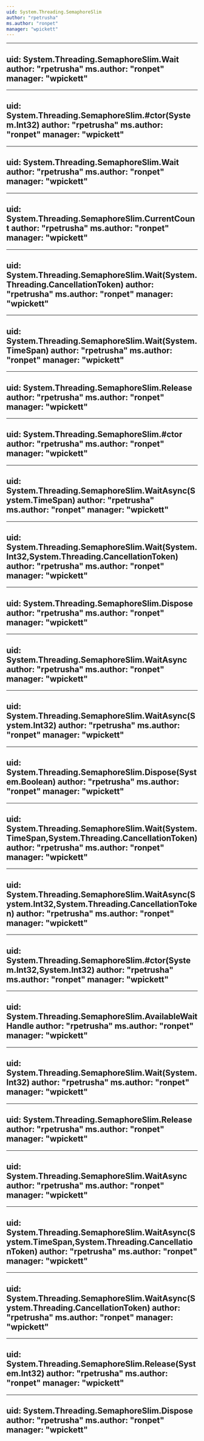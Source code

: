 ```yaml
---
uid: System.Threading.SemaphoreSlim
author: "rpetrusha"
ms.author: "ronpet"
manager: "wpickett"
---
```


---
uid: System.Threading.SemaphoreSlim.Wait
author: "rpetrusha"
ms.author: "ronpet"
manager: "wpickett"
---

---
uid: System.Threading.SemaphoreSlim.#ctor(System.Int32)
author: "rpetrusha"
ms.author: "ronpet"
manager: "wpickett"
---

---
uid: System.Threading.SemaphoreSlim.Wait
author: "rpetrusha"
ms.author: "ronpet"
manager: "wpickett"
---

---
uid: System.Threading.SemaphoreSlim.CurrentCount
author: "rpetrusha"
ms.author: "ronpet"
manager: "wpickett"
---

---
uid: System.Threading.SemaphoreSlim.Wait(System.Threading.CancellationToken)
author: "rpetrusha"
ms.author: "ronpet"
manager: "wpickett"
---

---
uid: System.Threading.SemaphoreSlim.Wait(System.TimeSpan)
author: "rpetrusha"
ms.author: "ronpet"
manager: "wpickett"
---

---
uid: System.Threading.SemaphoreSlim.Release
author: "rpetrusha"
ms.author: "ronpet"
manager: "wpickett"
---

---
uid: System.Threading.SemaphoreSlim.#ctor
author: "rpetrusha"
ms.author: "ronpet"
manager: "wpickett"
---

---
uid: System.Threading.SemaphoreSlim.WaitAsync(System.TimeSpan)
author: "rpetrusha"
ms.author: "ronpet"
manager: "wpickett"
---

---
uid: System.Threading.SemaphoreSlim.Wait(System.Int32,System.Threading.CancellationToken)
author: "rpetrusha"
ms.author: "ronpet"
manager: "wpickett"
---

---
uid: System.Threading.SemaphoreSlim.Dispose
author: "rpetrusha"
ms.author: "ronpet"
manager: "wpickett"
---

---
uid: System.Threading.SemaphoreSlim.WaitAsync
author: "rpetrusha"
ms.author: "ronpet"
manager: "wpickett"
---

---
uid: System.Threading.SemaphoreSlim.WaitAsync(System.Int32)
author: "rpetrusha"
ms.author: "ronpet"
manager: "wpickett"
---

---
uid: System.Threading.SemaphoreSlim.Dispose(System.Boolean)
author: "rpetrusha"
ms.author: "ronpet"
manager: "wpickett"
---

---
uid: System.Threading.SemaphoreSlim.Wait(System.TimeSpan,System.Threading.CancellationToken)
author: "rpetrusha"
ms.author: "ronpet"
manager: "wpickett"
---

---
uid: System.Threading.SemaphoreSlim.WaitAsync(System.Int32,System.Threading.CancellationToken)
author: "rpetrusha"
ms.author: "ronpet"
manager: "wpickett"
---

---
uid: System.Threading.SemaphoreSlim.#ctor(System.Int32,System.Int32)
author: "rpetrusha"
ms.author: "ronpet"
manager: "wpickett"
---

---
uid: System.Threading.SemaphoreSlim.AvailableWaitHandle
author: "rpetrusha"
ms.author: "ronpet"
manager: "wpickett"
---

---
uid: System.Threading.SemaphoreSlim.Wait(System.Int32)
author: "rpetrusha"
ms.author: "ronpet"
manager: "wpickett"
---

---
uid: System.Threading.SemaphoreSlim.Release
author: "rpetrusha"
ms.author: "ronpet"
manager: "wpickett"
---

---
uid: System.Threading.SemaphoreSlim.WaitAsync
author: "rpetrusha"
ms.author: "ronpet"
manager: "wpickett"
---

---
uid: System.Threading.SemaphoreSlim.WaitAsync(System.TimeSpan,System.Threading.CancellationToken)
author: "rpetrusha"
ms.author: "ronpet"
manager: "wpickett"
---

---
uid: System.Threading.SemaphoreSlim.WaitAsync(System.Threading.CancellationToken)
author: "rpetrusha"
ms.author: "ronpet"
manager: "wpickett"
---

---
uid: System.Threading.SemaphoreSlim.Release(System.Int32)
author: "rpetrusha"
ms.author: "ronpet"
manager: "wpickett"
---

---
uid: System.Threading.SemaphoreSlim.Dispose
author: "rpetrusha"
ms.author: "ronpet"
manager: "wpickett"
---
